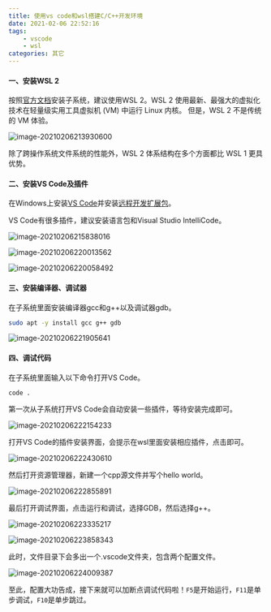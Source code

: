 ```yaml
---
title: 使用vs code和wsl搭建C/C++开发环境
date: 2021-02-06 22:52:16
tags: 
	- vscode
	- wsl
categories: 其它
---
```

#### 一、安装WSL 2

按照[官方文档](https://docs.microsoft.com/zh-cn/windows/wsl/)安装子系统，建议使用WSL 2。WSL 2 使用最新、最强大的虚拟化技术在轻量级实用工具虚拟机 (VM) 中运行 Linux 内核。 但是，WSL 2 不是传统的 VM 体验。

![image-20210206213930600](https://images.coxlong.cn/img/20210206213937.png)

除了跨操作系统文件系统的性能外，WSL 2 体系结构在多个方面都比 WSL 1 更具优势。



#### 二、安装VS Code及插件

在Windows上安装[VS Code](https://code.visualstudio.com/)并安装[远程开发扩展包](https://marketplace.visualstudio.com/items?itemName=ms-vscode-remote.vscode-remote-extensionpack)。

VS Code有很多插件，建议安装语言包和Visual Studio IntelliCode。

![image-20210206215838016](https://images.coxlong.cn/img/20210206215838.png)

![image-20210206220013562](https://images.coxlong.cn/img/20210206220013.png)

![image-20210206220058492](https://images.coxlong.cn/img/20210206220058.png)



#### 三、安装编译器、调试器

在子系统里面安装编译器gcc和g++以及调试器gdb。

```bash
sudo apt -y install gcc g++ gdb
```

![image-20210206221905641](https://images.coxlong.cn/img/20210206221905.png)



#### 四、调试代码

在子系统里面输入以下命令打开VS Code。

```shell
code .
```

第一次从子系统打开VS Code会自动安装一些插件，等待安装完成即可。

![image-20210206222154233](https://images.coxlong.cn/img/20210206222154.png)

打开VS Code的插件安装界面，会提示在wsl里面安装相应插件，点击即可。

![image-20210206222430610](https://images.coxlong.cn/img/20210206222430.png)

然后打开资源管理器，新建一个cpp源文件并写个hello world。

![image-20210206222855891](https://images.coxlong.cn/img/20210206222856.png)

最后打开调试界面，点击运行和调试，选择GDB，然后选择g++。

![image-20210206223335217](https://images.coxlong.cn/img/20210206223335.png)

![image-20210206223858343](https://images.coxlong.cn/img/20210206223858.png)

此时，文件目录下会多出一个.vscode文件夹，包含两个配置文件。

![image-20210206224009387](https://images.coxlong.cn/img/20210206224009.png)

至此，配置大功告成，接下来就可以加断点调试代码啦！`F5`是开始运行，`F11`是单步调试，`F10`是单步跳过。